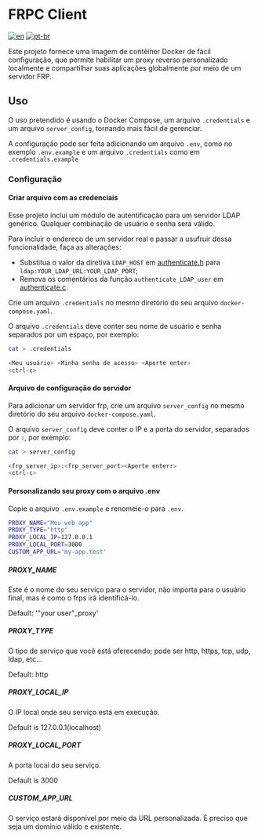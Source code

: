 # FRPC Client

[![en](https://img.shields.io/badge/lang-en-red)](README_FRPC.md) [![pt-br](https://img.shields.io/badge/lang-pt--br-green)](README_FRPC.pt-br.md)

Este projeto fornece uma imagem de contêiner Docker de fácil configuração, que permite habilitar um proxy reverso personalizado localmente e compartilhar suas aplicações globalmente por meio de um servidor FRP.

## Uso

O uso pretendido é usando o Docker Compose, um arquivo `.credentials` e um arquivo `server_config`, tornando mais fácil de gerenciar.  

A configuração pode ser feita adicionando um arquivo `.env`, como no exemplo `.env.example` e um arquivo `.credentials` como em `.credentials.example`

### Configuração

#### Criar arquivo com as credenciais

Esse projeto inclui um módulo de autentificação para um servidor LDAP genérico. Qualquer combinação de usuário e senha será válido.

Para incluir o endereço de um servidor real e passar a usufruir dessa funcionalidade, faça as alterações:

- Substitua o valor da diretiva `LDAP_HOST` em [authenticate.h](/src/authenticate/authenticate.h) para `ldap:YOUR_LDAP_URL:YOUR_LDAP_PORT`;
- Remova os comentários da função `authenticate_LDAP_user` em [authenticate.c](/src/authenticate/authenticate.c).

Crie um arquivo `.credentials` no mesmo diretório do seu arquivo `docker-compose.yaml`.  

O arquivo `.credentials` deve conter seu nome de usuário e senha separados por um espaço, por exemplo:

```bash
cat > .credentials
```

```bash
<Meu usuário> <Minha senha de acesso> <Aperte enter>
<ctrl-c>
```

#### Arquivo de configuração do servidor

Para adicionar um servidor frp, crie um arquivo `server_config` no mesmo diretório do seu arquivo `docker-compose.yaml`.  

O arquivo `server_config` deve conter o IP e a porta do servidor, separados por `:`, por exemplo:

```bash
cat > server_config
```

```bash
<frp_server_ip>:<frp_server_port><Aperte enterr>
<ctrl-c>
```

#### Personalizando seu proxy com o arquivo .env

Copie o arquivo `.env.example` e renomeie-o para `.env`.  

```bash
PROXY_NAME="Meu web app"
PROXY_TYPE="http"
PROXY_LOCAL_IP=127.0.0.1
PROXY_LOCAL_PORT=3000
CUSTOM_APP_URL='my-app.test'
```

##### PROXY_NAME

Este é o nome do seu serviço para o servidor, não importa para o usuário final, mas é como o frps irá identificá-lo.  

Default: '"your user"_proxy'  

##### PROXY_TYPE

O tipo de serviço que você está oferecendo; pode ser http, https, tcp, udp, ldap, etc...  

Default: http

##### PROXY_LOCAL_IP

O IP local onde seu serviço está em execução.  

Default is 127.0.0.1(localhost)

##### PROXY_LOCAL_PORT

A porta local do seu serviço.  

Default is 3000

##### CUSTOM_APP_URL

O serviço estará disponível por meio da URL personalizada. É preciso que seja um domínio válido e existente.
